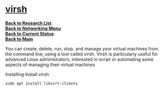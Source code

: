 # **[virsh](https://help.ubuntu.com/community/KVM/Virsh)**

**[Back to Research List](../../research_list.md)**\
**[Back to Networking Menu](./networking_menu.md)**\
**[Back to Current Status](../../../development/status/weekly/current_status.md)**\
**[Back to Main](../../../README.md)**

You can create, delete, run, stop, and manage your virtual machines from the command line, using a tool called virsh. Virsh is particularly useful for advanced Linux administrators, interested in script or automating some aspects of managing their virtual machines

Installing
Install virsh:

```sudo apt install libvirt-clients```
